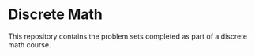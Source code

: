 # Discrete Math
This repository contains the problem sets completed as part of a discrete math course.
